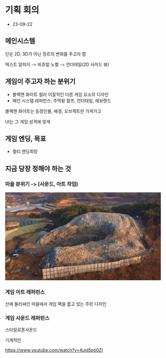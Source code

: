 # 기획 회의

- 23-09-22

## 메인시스템

단순 2D, 3D가 아닌 장르의 변화를 주고자 함

텍스트 알피지 -> 비쥬얼 노벨 -> 언더테일(2D 사이드 뷰)

## 게임이 주고자 하는 분위기

- 블랙앤 화이트 컬러 이질적인 다른 게임 요소의 디자인
- 메인 시스템 레퍼런스: 주먹왕 랄프, 언더테일, 에보랜드

블랙앤 화이트는 등장인물, 배경, 오브젝트만 가져가고

UI는 그 게임 성격에 맞게

## 게임 엔딩, 목표

- 멀티 엔딩희망

## 지금 당장 정해야 하는 것

### 마을 분위기 -> (사운드, 아트 작업)

![Alt text](image-2.png)

### 게임 아트 레퍼런스

산에 둘러싸인 마을에서 게임 팩을 줍고 있는 주민 디자인

### 게임 사운드 레퍼런스

스타일로폰사운드

기계적인

https://www.youtube.com/watch?v=4ujd5pti0ZI